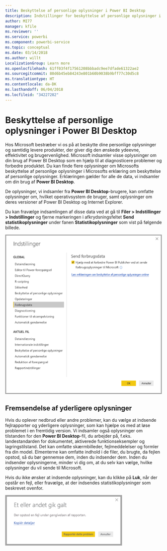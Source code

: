 ```yaml
---
title: Beskyttelse af personlige oplysninger i Power BI Desktop
description: Indstillinger for beskyttelse af personlige oplysninger i Power BI Desktop
author: MI77
manager: kfile
ms.reviewer: ''
ms.service: powerbi
ms.component: powerbi-service
ms.topic: conceptual
ms.date: 03/14/2018
ms.author: willt
LocalizationGroup: Learn more
ms.openlocfilehash: 61ff03f4f17561208bbbadc9ee7dfade61322ae2
ms.sourcegitcommit: 80d6b45eb84243e801b60b9038b9bff77c30d5c8
ms.translationtype: HT
ms.contentlocale: da-DK
ms.lasthandoff: 06/04/2018
ms.locfileid: "34227282"
---
```

# <a name="power-bi-desktop-privacy"></a>Beskyttelse af personlige oplysninger i Power BI Desktop

Hos Microsoft bestræber vi os på at beskytte dine personlige oplysninger og samtidig levere produkter, der giver dig den ønskede ydeevne, effektivitet og brugervenlighed. Microsoft indsamler visse oplysninger om din brug af Power BI Desktop som en hjælp til at diagnosticere problemer og forbedre produktet. Du kan finde flere oplysninger om Microsofts beskyttelse af personlige oplysninger i Microsofts erklæring om beskyttelse af personlige oplysninger. Erklæringen gælder for alle de data, vi indsamler om din brug af **Power BI Desktop**.
 
De oplysninger, vi indsamler fra **Power BI Desktop**-brugere, kan omfatte oplysninger om, hvilket operativsystem de bruger, samt oplysninger om deres versioner af Power BI Desktop og Internet Explorer. 
 
Du kan fravælge indsamlingen af disse data ved at gå til **Filer > Indstillinger > Indstillinger** og fjerne markeringen i afkrydsningsfeltet **Send statistikoplysninger** under fanen **Statistikoplysninger** som vist på følgende billede.

![Indstillinger for Send statistikoplysninger](media/desktop-privacy/privacy_01.png)

## <a name="sending-additional-information"></a>Fremsendelse af yderligere oplysninger

Hvis du oplever nedbrud eller andre problemer, kan du vælge at indsende fejlrapporter og yderligere oplysninger, som kan hjælpe os med at løse problemet i en fremtidig version. Vi indsamler også oplysninger om tilstanden for den **Power BI Desktop**-fil, du arbejder på, f.eks. landestandarden for dokumentet, aktiverede funktionseksempler og lagringstilstand. Det kan omfatte skærmbilleder, fejlmeddelelser og formler fra din model. Elmenterne kan omfatte indhold i de filer, du brugte, da fejlen opstod, så du bør gennemse dem, inden du indsender dem. Inden du indsender oplysningerne, minder vi dig om, at du selv kan vælge, hvilke oplysninger du vil sende til Microsoft.  
 
Hvis du ikke ønsker at indsende oplysninger, kan du klikke på **Luk**, når der opstår en fejl, eller fravælge, at der indsendes statistikoplysninger som beskrevet ovenfor. 

![Dialogboks ved nedbrud](media/desktop-privacy/privacy_02.png)

